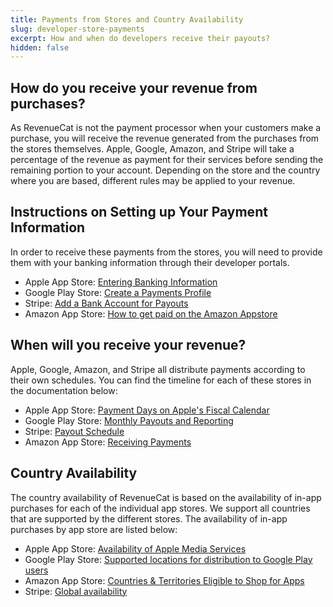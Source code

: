 ```yaml
---
title: Payments from Stores and Country Availability
slug: developer-store-payments
excerpt: How and when do developers receive their payouts?
hidden: false
---
```


## How do you receive your revenue from purchases?

As RevenueCat is not the payment processor when your customers make a purchase, you will receive the revenue generated from the purchases from the stores themselves. Apple, Google, Amazon, and Stripe will take a percentage of the revenue as payment for their services before sending the remaining portion to your account. Depending on the store and the country where you are based, different rules may be applied to your revenue. 

## Instructions on Setting up Your Payment Information

In order to receive these payments from the stores, you will need to provide them with your banking information through their developer portals.

  - Apple App Store: [Entering Banking Information](https://developer.apple.com/help/app-store-connect/manage-banking-information/enter-banking-information)
  - Google Play Store: [Create a Payments Profile](https://support.google.com/paymentscenter/answer/7161426?hl=en)
  - Stripe: [Add a Bank Account for Payouts](https://support.stripe.com/questions/add-a-bank-account-for-payouts)
  - Amazon App Store: [How to get paid on the Amazon Appstore](https://developer.amazon.com/apps-and-games/blogs/2024/06/getting-paid-on-amazon-appstore)

## When will you receive your revenue?

Apple, Google, Amazon, and Stripe all distribute payments according to their own schedules. You can find the timeline for each of these stores in the documentation below:

  - Apple App Store: [Payment Days on Apple's Fiscal Calendar](https://www.revenuecat.com/blog/growth/apple-fiscal-calendar-year-payment-dates/)
  - Google Play Store: [Monthly Payouts and Reporting](https://support.google.com/googleplay/android-developer/answer/137997)
  - Stripe: [Payout Schedule](https://docs.stripe.com/payouts#payout-schedule)
  - Amazon App Store: [Receiving Payments](https://developer.amazon.com/docs/reports-promo/payments-understand.html#receiving-payments)

## Country Availability

The country availability of RevenueCat is based on the availability of in-app purchases for each of the individual app stores. We support all countries that are supported by the different stores. The availability of in-app purchases by app store are listed below:
 
  - Apple App Store: [Availability of Apple Media Services](https://support.apple.com/en-us/118205)
  - Google Play Store: [Supported locations for distribution to Google Play users](https://play.google.com/supported-locations/?hl=en&sjid=15964040598086024356-NA)
  - Amazon App Store: [Countries & Territories Eligible to Shop for Apps](https://www.amazon.com/gp/help/customer/display.html?nodeId=GSXRFWKVKXYMK8GS)
  - Stripe: [Global availability](https://stripe.com/global)
